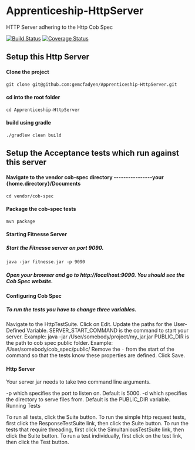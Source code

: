 # Apprenticeship-HttpServer
HTTP Server adhering to the Http Cob Spec

[![Build Status](https://travis-ci.org/gemcfadyen/Apprenticeship-HttpServer.svg?branch=master)](https://travis-ci.org/gemcfadyen/Apprenticeship-HttpServer)    [![Coverage Status](https://coveralls.io/repos/github/gemcfadyen/Apprenticeship-HttpServer/badge.svg?branch=master)](https://coveralls.io/github/gemcfadyen/Apprenticeship-HttpServer?branch=master)

## Setup this Http Server

#### Clone the project
`git clone git@github.com:gemcfadyen/Apprenticeship-HttpServer.git`

#### cd into the root folder
`cd Apprenticeship-HttpServer`

#### build using gradle
`./gradlew clean build`


## Setup the Acceptance tests which run against this server

#### Navigate to the vendor cob-spec directory             ----------------your {home.directory}/Documents

`cd vendor/cob-spec`


#### Package the cob-spec tests

`mvn package`

#### Starting Fitnesse Server

##### Start the Fitnesse server on port 9090.

`java -jar fitnesse.jar -p 9090`

##### Open your browser and go to http://localhost:9090. You should see the Cob Spec website.

#### Configuring Cob Spec

##### To run the tests you have to change three variables.

Navigate to the HttpTestSuite.
Click on Edit.
Update the paths for the User-Defined Variable.
SERVER_START_COMMAND is the command to start your server.
Example: java -jar /User/somebody/project/my_jar.jar
PUBLIC_DIR is the path to cob spec public folder.
Example: /User/somebody/cob_spec/public/
Remove the `-` from the start of the command so that the tests know these properties are defined.
Click Save.

#### Http Server

Your server jar needs to take two command line arguments.

-p which specifies the port to listen on. Default is 5000.
-d which specifies the directory to serve files from. Default is the PUBLIC_DIR variable.
Running Tests

To run all tests, click the Suite button.
To run the simple http request tests, first click the ResponseTestSuite link, then click the Suite button.
To run the tests that require threading, first click the SimultaniousTestSuite link, then click the Suite button.
To run a test individually, first click on the test link, then click the Test button.

